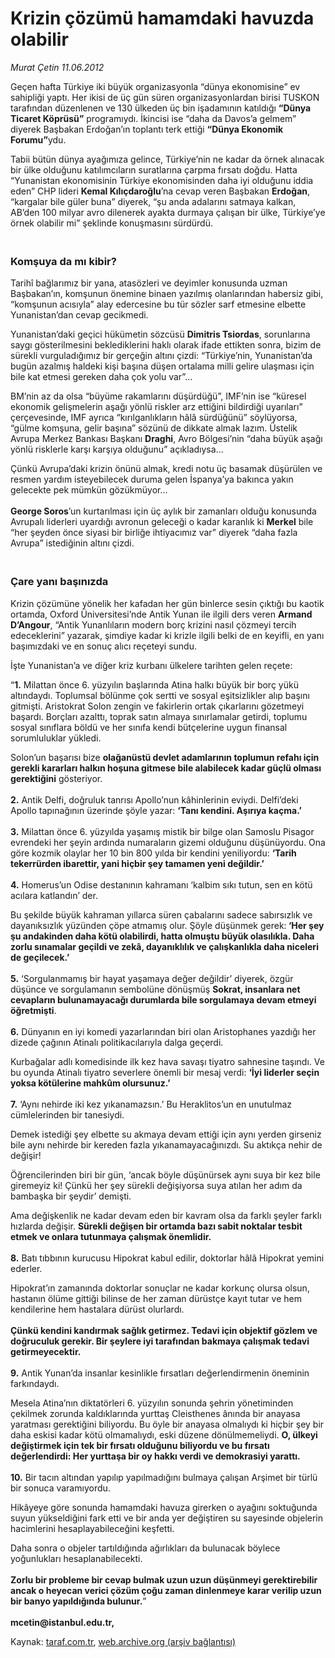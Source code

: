 # Krizin çözümü hamamdaki havuzda olabilir

*Murat Çetin 11.06.2012*

<div class="yazi"><p>Geçen hafta Türkiye iki büyük organizasyonla “dünya ekonomisine” ev sahipliği yaptı. Her ikisi de üç gün süren organizasyonlardan birisi TUSKON tarafından düzenlenen ve 130 ülkeden üç bin işadamının katıldığı <b>“Dünya Ticaret Köprüsü”</b> programıydı. İkincisi ise “daha da Davos’a gelmem” diyerek Başbakan Erdoğan’ın toplantı terk ettiği <b>“Dünya Ekonomik Forumu”</b>ydu.</p>
<p>Tabii bütün dünya ayağımıza gelince, Türkiye’nin ne kadar da örnek alınacak bir ülke olduğunu katılımcıların suratlarına çarpma fırsatı doğdu. Hatta “Yunanistan ekonomisinin Türkiye ekonomisinden daha iyi olduğunu iddia eden” CHP lideri <b>Kemal Kılıçdaroğlu</b>’na cevap veren Başbakan <b>Erdoğan</b>, “kargalar bile güler buna” diyerek, “şu anda adalarını satmaya kalkan, AB’den 100 milyar avro dilenerek ayakta durmaya çalışan bir ülke, Türkiye’ye örnek olabilir mi” şeklinde konuşmasını sürdürdü.</p>
<h3><br/>Komşuya da mı kibir?</h3>
<p>Tarihî bağlarımız bir yana, atasözleri ve deyimler konusunda uzman Başbakan’ın, komşunun önemine binaen yazılmış olanlarından habersiz gibi, “komşunun acısıyla” alay edercesine bu tür sözler sarf etmesine elbette Yunanistan’dan cevap gecikmedi.</p>
<p>Yunanistan’daki geçici hükümetin sözcüsü <b>Dimitris Tsiordas</b>, sorunlarına saygı gösterilmesini beklediklerini haklı olarak ifade ettikten sonra, bizim de sürekli vurguladığımız bir gerçeğin altını çizdi: “Türkiye’nin, Yunanistan’da bugün azalmış haldeki kişi başına düşen ortalama milli gelire ulaşması için bile kat etmesi gereken daha çok yolu var”...</p>
<p>BM’nin az da olsa “büyüme rakamlarını düşürdüğü”, IMF’nin ise “küresel ekonomik gelişmelerin aşağı yönlü riskler arz ettiğini bildirdiği uyarıları” çerçevesinde, IMF ayrıca “kırılganlıkların hâlâ sürdüğünü” söylüyorsa, “gülme komşuna, gelir başına” sözünü de dikkate almak lazım. Üstelik Avrupa Merkez Bankası Başkanı <b>Draghi</b>, Avro Bölgesi’nin “daha büyük aşağı yönlü risklerle karşı karşıya olduğunu” açıkladıysa...</p>
<p>Çünkü Avrupa’daki krizin önünü almak, kredi notu üç basamak düşürülen ve resmen yardım isteyebilecek duruma gelen İspanya’ya bakınca yakın gelecekte pek mümkün gözükmüyor...<br/><br/><b>George Soros</b>’un kurtarılması için üç aylık bir zamanları olduğu konusunda Avrupalı liderleri uyardığı avronun geleceği o kadar karanlık ki <b>Merkel</b> bile “her şeyden önce siyasi bir birliğe ihtiyacımız var” diyerek “daha fazla Avrupa” istediğinin altını çizdi.</p>
<h3><br/>Çare yanı başınızda</h3>
<p>Krizin çözümüne yönelik her kafadan her gün binlerce sesin çıktığı bu kaotik ortamda, Oxford Üniversitesi’nde Antik Yunan ile ilgili ders veren <b>Armand D’Angour</b>, “Antik Yunanlıların modern borç krizini nasıl çözmeyi tercih edeceklerini” yazarak, şimdiye kadar ki krizle ilgili belki de en keyifli, en yanı başımızdaki ve en sonuç alıcı reçeteyi sundu.</p>
<p>İşte Yunanistan’a ve diğer kriz kurbanı ülkelere tarihten gelen reçete:</p>
<p>“<b>1.</b> Milattan önce 6. yüzyılın başlarında Atina halkı büyük bir borç yükü altındaydı. Toplumsal bölünme çok sertti ve sosyal eşitsizlikler alıp başını gitmişti. Aristokrat Solon zengin ve fakirlerin ortak çıkarlarını gözetmeyi başardı. Borçları azalttı, toprak satın almaya sınırlamalar getirdi, toplumu sosyal sınıflara böldü ve her sınıfa kendi bütçelerine uygun finansal sorumluluklar yükledi.</p>
<p>Solon’un başarısı bize <b>olağanüstü devlet adamlarının toplumun refahı için gerekli kararları halkın hoşuna gitmese bile alabilecek kadar güçlü olması gerektiğini</b> gösteriyor. <br/><br/><b>2.</b> Antik Delfi, doğruluk tanrısı Apollo’nun kâhinlerinin eviydi. Delfi’deki Apollo tapınağının üzerinde şöyle yazar: <b>‘Tanı kendini. Aşırıya kaçma.’<br/><br/></b><b>3.</b> Milattan önce 6. yüzyılda yaşamış mistik bir bilge olan Samoslu Pisagor evrendeki her şeyin ardında numaraların gizemi olduğunu düşünüyordu. Ona göre kozmik olaylar her 10 bin 800 yılda bir kendini yeniliyordu: <b>‘Tarih tekerrürden ibarettir, yani hiçbir şey tamamen yeni değildir.’<br/><br/></b><b>4.</b> Homerus’un Odise destanının kahramanı ‘kalbim sıkı tutun, sen en kötü acılara katlandın’ der.</p>
<p>Bu şekilde büyük kahraman yıllarca süren çabalarını sadece sabırsızlık ve dayanıksızlık yüzünden çöpe atmamış olur. Şöyle düşünmek gerek:<b> ‘Her şey şu andakinden daha kötü olabilirdi, hatta olmuştu büyük olasılıkla. Daha zorlu sınamalar geçildi ve zekâ, dayanıklılık ve çalışkanlıkla daha niceleri de geçilecek.’<br/><br/></b><b>5.</b> ‘Sorgulanmamış bir hayat yaşamaya değer değildir’ diyerek, özgür düşünce ve sorgulamanın sembolüne dönüşmüş <b>Sokrat, insanlara net cevapların bulunamayacağı durumlarda bile sorgulamaya devam etmeyi öğretmişti</b>.<br/><br/><b>6.</b> Dünyanın en iyi komedi yazarlarından biri olan Aristophanes yazdığı her dizede çağının Atinalı politikacılarıyla dalga geçerdi.</p>
<p>Kurbağalar adlı komedisinde ilk kez hava savaşı tiyatro sahnesine taşındı. Ve bu oyunda Atinalı tiyatro severlere önemli bir mesaj verdi: <b>‘İyi liderler seçin yoksa kötülerine mahkûm olursunuz.’<br/><br/></b><b>7.</b> ‘Aynı nehirde iki kez yıkanamazsın.’ Bu Heraklitos’un en unutulmaz cümlelerinden bir tanesiydi.</p>
<p>Demek istediği şey elbette su akmaya devam ettiği için aynı yerden girseniz bile aynı nehirde bir kereden fazla yıkanamayacağınızdı. Su aktıkça nehir de değişir!</p>
<p>Öğrencilerinden biri bir gün, ‘ancak böyle düşünürsek aynı suya bir kez bile giremeyiz ki! Çünkü her şey sürekli değişiyorsa suya atılan her adım da bambaşka bir şeydir’ demişti.</p>
<p>Ama değişkenlik ne kadar devam eden bir kavram olsa da farklı şeyler farklı hızlarda değişir. <b>Sürekli değişen bir ortamda bazı sabit noktalar tesbit etmek ve onlara tutunmaya çalışmak önemlidir.<br/><br/></b><b>8.</b> Batı tıbbının kurucusu Hipokrat kabul edilir, doktorlar hâlâ Hipokrat yemini ederler.</p>
<p>Hipokrat’ın zamanında doktorlar sonuçlar ne kadar korkunç olursa olsun, hastanın ölüme gittiği bilinse de her zaman dürüstçe kayıt tutar ve hem kendilerine hem hastalara dürüst olurlardı.<br/><br/><b>Çünkü kendini kandırmak sağlık getirmez. Tedavi için objektif gözlem ve doğruculuk gerekir. Bir şeylere iyi tarafından bakmaya çalışmak tedavi getirmeyecektir.<br/><br/></b><b>9.</b> Antik Yunan’da insanlar kesinlikle fırsatları değerlendirmenin öneminin farkındaydı.</p>
<p>Mesela Atina’nın diktatörleri 6. yüzyılın sonunda şehrin yönetiminden çekilmek zorunda kaldıklarında yurttaş Cleisthenes ânında bir anayasa yaratması gerektiğini biliyordu. Bu öyle bir anayasa olmalıydı ki hiçbir şey bir daha eskisi kadar kötü olmamalıydı, eski düzene dönülmemeliydi. <b>O, ülkeyi değiştirmek için tek bir fırsatı olduğunu biliyordu ve bu fırsatı değerlendirdi: Her yurttaşa bir oy hakkı verdi ve demokrasiyi yarattı.<br/><br/></b><b>10.</b> Bir tacın altından yapılıp yapılmadığını bulmaya çalışan Arşimet bir türlü bir sonuca varamıyordu.</p>
<p>Hikâyeye göre sonunda hamamdaki havuza girerken o ayağını soktuğunda suyun yükseldiğini fark etti ve bir anda yer değiştiren su sayesinde objelerin hacimlerini hesaplayabileceğini keşfetti.</p>
<p>Daha sonra o objeler tartıldığında ağırlıkları da bulunacak böylece yoğunlukları hesaplanabilecekti.<br/><br/><b>Zorlu bir probleme bir cevap bulmak uzun uzun düşünmeyi gerektirebilir ancak o heyecan verici çözüm çoğu zaman dinlenmeye karar verilip uzun bir banyo yapıldığında bulunur.</b>” <br/><br/><b>mcetin@istanbul.edu.tr,</b></p>
</div>

Kaynak: [taraf.com.tr](http://www.taraf.com.tr/murat-cetin/makale-krizin-cozumu-hamamdaki-havuzda-olabilir.htm), [web.archive.org (arşiv bağlantısı)](http://web.archive.org/web/20131107122642/http://www.taraf.com.tr/murat-cetin/makale-krizin-cozumu-hamamdaki-havuzda-olabilir.htm)
